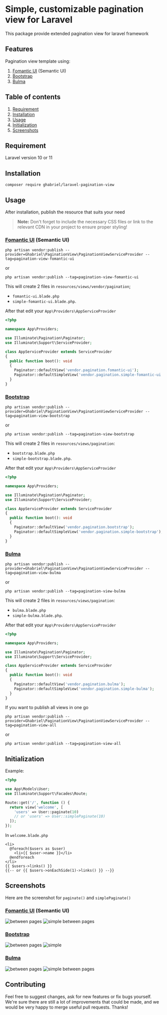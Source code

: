 # Simple, customizable pagination view for Laravel
This package provide extended pagination view for laravel framework
## Features
Pagination view template using:
1. [Fomantic UI](https://fomantic-ui.com) (Semantic UI)
2. [Bootstrap](https://getbootstrap.com/)
3. [Bulma](https://bulma.io/)
## Table of contents
1. [Requirement](#requirement)
2. [Installation](#installation)
3. [Usage](#usage)
4. [Initialization](#initialization)
5. [Screenshots](#screenshots)
## Requirement
Laravel version 10 or 11
## Installation
```
composer require ghabriel/laravel-pagination-view
```
## Usage
After installation, publish the resource that suits your need
> **Note:** Don't forget to include the necessary CSS files or link to the relevant CDN in your project to ensure proper styling!

### [Fomantic UI](https://fomantic-ui.com) (Semantic UI)
```
php artisan vendor:publish --provider=Ghabriel\PaginationView\PaginationViewServiceProvider --tag=pagination-view-fomantic-ui
```
or
```
php artisan vendor:publish --tag=pagination-view-fomantic-ui
```
This will create 2 files in `resources/views/vendor/pagination`; 
- `fomantic-ui.blade.php`
- `simple-fomantic-ui.blade.php`. 

After that edit your `App\Providers\AppServiceProvider`
```php
<?php

namespace App\Providers;

use Illuminate\Pagination\Paginator;
use Illuminate\Support\ServiceProvider;

class AppServiceProvider extends ServiceProvider
{
  public function boot(): void
  {
    Paginator::defaultView('vendor.pagination.fomantic-ui');
    Paginator::defaultSimpleView('vendor.pagination.simple-fomantic-ui');
  }
}
```
### [Bootstrap](https://getbootstrap.com/)
```
php artisan vendor:publish --provider=Ghabriel\PaginationView\PaginationViewServiceProvider --tag=pagination-view-bootstrap
```
or
```
php artisan vendor:publish --tag=pagination-view-bootstrap
```
This will create 2 files in `resources/views/pagination`: 
- `bootstrap.blade.php`
- `simple-bootstrap.blade.php`.

After that edit your `App\Providers\AppServiceProvider`
```php
<?php

namespace App\Providers;

use Illuminate\Pagination\Paginator;
use Illuminate\Support\ServiceProvider;

class AppServiceProvider extends ServiceProvider
{
  public function boot(): void
  {
    Paginator::defaultView('vendor.pagination.bootstrap');
    Paginator::defaultSimpleView('vendor.pagination.simple-bootstrap');
  }
}
```
### [Bulma](https://bulma.io/)
```
php artisan vendor:publish --provider=Ghabriel\PaginationView\PaginationViewServiceProvider --tag=pagination-view-bulma
```
or
```
php artisan vendor:publish --tag=pagination-view-bulma
```
This will create 2 files in `resources/views/pagination`: 
- `bulma.blade.php`
- `simple-bulma.blade.php`.

After that edit your `App\Providers\AppServiceProvider`
```php
<?php

namespace App\Providers;

use Illuminate\Pagination\Paginator;
use Illuminate\Support\ServiceProvider;

class AppServiceProvider extends ServiceProvider
{
  public function boot(): void
  {
    Paginator::defaultView('vendor.pagination.bulma');
    Paginator::defaultSimpleView('vendor.pagination.simple-bulma');
  }
}
```

If you want to publish all views in one go
```
php artisan vendor:publish --provider=Ghabriel\PaginationView\PaginationViewServiceProvider --tag=pagination-view-all
```
or
```
php artisan vendor:publish --tag=pagination-view-all
```
## Initialization
Example:
```php
<?php

use App\Models\User;
use Illuminate\Support\Facades\Route;

Route::get('/', function () {
  return view('welcome', [
    'users' => User::paginate(10)
    // or 'users' => User::simplePaginate(10)
  ]);
});
```
In `welcome.blade.php`
```blade
<li>
  @foreach($users as $user)
    <li>{{ $user->name }}</li>
  @endforeach
</li>
{{ $users->links() }}
{{-- or {{ $users->onEachSide(1)->links() }} --}}
```
## Screenshots
Here are the screenshot for `paginate()` and `simplePaginate()`
### [Fomantic UI](https://fomantic-ui.com) (Semantic UI)
![between pages](https://github.com/user-attachments/assets/37cb8b88-b40c-4b4b-88a2-d80cd2dcbcf0)
![simple between pages](https://github.com/user-attachments/assets/667c2a8d-707e-4179-a8bf-af7c05f239ef)
### [Bootstrap](https://getbootstrap.com/)
![between pages](https://github.com/user-attachments/assets/8d66bad8-3499-4606-93ef-de68b1be5a73)
![simple](https://github.com/user-attachments/assets/0263a49e-0993-4f11-9fc7-9b5ae2a6ac71)
### [Bulma](https://bulma.io/)
![between pages](https://github.com/user-attachments/assets/35dedae3-ee1a-4de0-afbc-c2bff99379d9)
![simple between pages](https://github.com/user-attachments/assets/e2493917-3b81-4065-8dc5-c94b6735d8ad)
## Contributing
Feel free to suggest changes, ask for new features or fix bugs yourself. We're sure there are still a lot of improvements that could be made, and we would be very happy to merge useful pull requests. Thanks!
